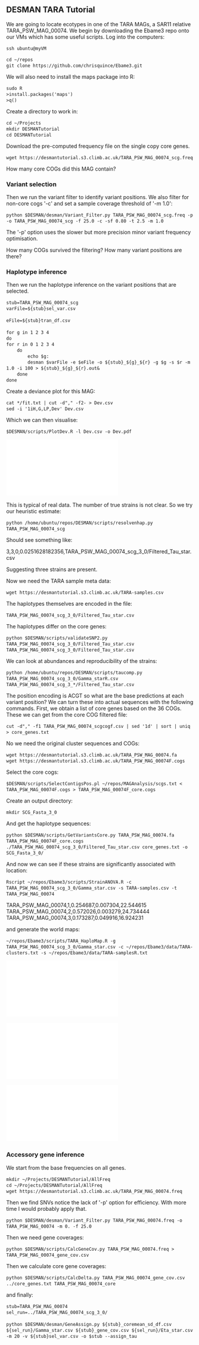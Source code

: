 ## DESMAN TARA Tutorial

We are going to locate ecotypes in one of the TARA MAGs, a SAR11 relative TARA_PSW_MAG_00074.
We begin by downloading the Ebame3 repo onto our VMs which has some useful scripts.
Log into the computers:

```
ssh ubuntu@myVM
```

```
cd ~/repos
git clone https://github.com/chrisquince/Ebame3.git
```

We will also need to install the maps package into R:

```
sudo R
>install.packages('maps')
>q()
```

Create a directory to work in:

```
cd ~/Projects
mkdir DESMANTutorial
cd DESMANTutorial
```

Download the pre-computed frequency file on the single copy core genes. 

```
wget https://desmantutorial.s3.climb.ac.uk/TARA_PSW_MAG_00074_scg.freq
```

How many core COGs did this MAG contain?

### Variant selection

Then we run the variant filter to identify variant positions. We also filter for non-core cogs '-c' and set a sample coverage threshold of '-m 1.0':

```
python $DESMAN/desman/Variant_Filter.py TARA_PSW_MAG_00074_scg.freq -p -o TARA_PSW_MAG_00074_scg -f 25.0 -c -sf 0.80 -t 2.5 -m 1.0
```

The '-p' option uses the slower but more precision minor variant frequency optimisation.

How many COGs survived the filtering? How many variant positions are there?

### Haplotype inference

Then we run the haplotype inference on the variant positions that are selected.

```
stub=TARA_PSW_MAG_00074_scg
varFile=${stub}sel_var.csv

eFile=${stub}tran_df.csv

for g in 1 2 3 4  
do
for r in 0 1 2 3 4
    do
        echo $g:
        desman $varFile -e $eFile -o ${stub}_${g}_${r} -g $g -s $r -m 1.0 -i 100 > ${stub}_${g}_${r}.out&
    done
done
```

Create a deviance plot for this MAG:

```
cat */fit.txt | cut -d"," -f2- > Dev.csv
sed -i '1iH,G,LP,Dev' Dev.csv 
```

Which we can then visualise:

```
$DESMAN/scripts/PlotDev.R -l Dev.csv -o Dev.pdf
```

![Posterior deviance](../Figures/Dev.pdf)

This is typical of real data. The number of true strains is not clear. So we try our heuristic estimate:

```
python /home/ubuntu/repos/DESMAN/scripts/resolvenhap.py TARA_PSW_MAG_00074_scg
```

Should see something like:

3,3,0,0.0251628182356,TARA_PSW_MAG_00074_scg_3_0/Filtered_Tau_star.csv

Suggesting three strains are present.


Now we need the TARA sample meta data:

```
wget https://desmantutorial.s3.climb.ac.uk/TARA-samples.csv
```

The haplotypes themselves are encoded in the file:

```
TARA_PSW_MAG_00074_scg_3_0/Filtered_Tau_star.csv
```

The haplotypes differ on the core genes:

```
python $DESMAN/scripts/validateSNP2.py TARA_PSW_MAG_00074_scg_3_0/Filtered_Tau_star.csv TARA_PSW_MAG_00074_scg_3_0/Filtered_Tau_star.csv
```

We can look at abundances and reproducibility of the strains:

```
python /home/ubuntu/repos/DESMAN/scripts/taucomp.py TARA_PSW_MAG_00074_scg_3_0/Gamma_starR.csv TARA_PSW_MAG_00074_scg_3_*/Filtered_Tau_star.csv
```

The position encoding is ACGT so what are the base predictions at each variant position? 
We can turn these into actual sequences with the following commands.
First, we obtain a list of core genes based on the 36 COGs. These we can get from the core COG filtered file:

```
cut -d"," -f1 TARA_PSW_MAG_00074_scgcogf.csv | sed '1d' | sort | uniq > core_genes.txt
```


No we need the original cluster sequences and COGs:

```
wget https://desmantutorial.s3.climb.ac.uk/TARA_PSW_MAG_00074.fa
wget https://desmantutorial.s3.climb.ac.uk/TARA_PSW_MAG_00074F.cogs
```

Select the core cogs:

```
$DESMAN/scripts/SelectContigsPos.pl ~/repos/MAGAnalysis/scgs.txt < TARA_PSW_MAG_00074F.cogs > TARA_PSW_MAG_00074F_core.cogs
```

Create an output directory:

```
mkdir SCG_Fasta_3_0
```

And get the haplotype sequences:

```
python $DESMAN/scripts/GetVariantsCore.py TARA_PSW_MAG_00074.fa TARA_PSW_MAG_00074F_core.cogs ./TARA_PSW_MAG_00074_scg_3_0/Filtered_Tau_star.csv core_genes.txt -o SCG_Fasta_3_0/
```

And now we can see if these strains are significantly associated with location:

```
Rscript ~/repos/Ebame3/scripts/StrainANOVA.R -c TARA_PSW_MAG_00074_scg_3_0/Gamma_star.csv -s TARA-samples.csv -t TARA_PSW_MAG_00074
```

TARA_PSW_MAG_00074,1,0.254687,0.007304,22.544615
TARA_PSW_MAG_00074,2,0.572026,0.003279,24.734444
TARA_PSW_MAG_00074,3,0.173287,0.049916,16.924231

and generate the world maps:

```
~/repos/Ebame3/scripts/TARA_HaploMap.R -g TARA_PSW_MAG_00074_scg_3_0/Gamma_star.csv -c ~/repos/Ebame3/data/TARA-clusters.txt -s ~/repos/Ebame3/data/TARA-samplesR.txt 
```

![H0](../Figures/WorldMap_H0.pdf)

![H1](../Figures/WorldMap_H1.pdf)

![H2](../Figures/WorldMap_H2.pdf)

### Accessory gene inference

We start from the base frequencies on all genes.

```
mkdir ~/Projects/DESMANTutorial/AllFreq
cd ~/Projects/DESMANTutorial/AllFreq
wget https://desmantutorial.s3.climb.ac.uk/TARA_PSW_MAG_00074.freq
```

Then we find SNVs notice the lack of '-p' option for efficiency. With more time I would probably apply that.

```
python $DESMAN/desman/Variant_Filter.py TARA_PSW_MAG_00074.freq -o TARA_PSW_MAG_00074 -m 0. -f 25.0
```

Then we need gene coverages:

```
python $DESMAN/scripts/CalcGeneCov.py TARA_PSW_MAG_00074.freq > TARA_PSW_MAG_00074_gene_cov.csv
```

Then we calculate core gene coverages:

```
python $DESMAN/scripts/CalcDelta.py TARA_PSW_MAG_00074_gene_cov.csv ../core_genes.txt TARA_PSW_MAG_00074_core
```

and finally:

```
stub=TARA_PSW_MAG_00074
sel_run=../TARA_PSW_MAG_00074_scg_3_0/

python $DESMAN/desman/GeneAssign.py ${stub}_coremean_sd_df.csv ${sel_run}/Gamma_star.csv ${stub}_gene_cov.csv ${sel_run}/Eta_star.csv -m 20 -v ${stub}sel_var.csv -o $stub --assign_tau

```

